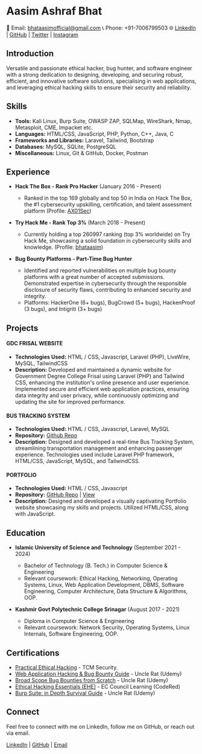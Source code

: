 <!-- Your Name -->
# Aasim Ashraf Bhat

<!-- Contact Information -->
📧 Email: bhataasimofficial@gmail.com
📞 Phone: +91-7006799503
🌐 [LinkedIn](https://www.linkedin.com/in/aasim-ashraf-b4726b115/) | [GitHub](https://github.com/bhataasim1) | [Twitter](https://twitter.com/bhataasim9) | [Instagram](https://www.instagram.com/bhataasim1/)

<!-- Introduction -->
## Introduction

Versatile and passionate ethical hacker, bug hunter, and software engineer with a strong dedication to designing, developing, and securing robust, efficient, and innovative software solutions, specialising in web applications, and leveraging ethical hacking skills to ensure their security and reliability.

<!-- Skills -->
## Skills

- **Tools:** Kali Linux, Burp Suite, OWASP ZAP, SQLMap, WireShark, Nmap, Metasploit, CME, Impacket etc.
- **Languages:** HTML/CSS, JavaScript, PHP, Python, C++, Java, C
- **Frameworks and Libraries:** Laravel, Tailwind, Bootstrap
- **Databases:** MySQL, SQLite, PostgreSQL
- **Miscellaneous:** Linux, Git & GitHub, Docker, Postman

<!-- Experience -->
## Experience

- **Hack The Box - Rank Pro Hacker** (January 2016 - Present)
    - Ranked in the top 169 globally and top 50 in India on Hack The Box, the #1 cybersecurity upskilling, certification, and talent assessment platform (Profile: [AX01Sec](https://app.hackthebox.com/profile/1113021))

- **Try Hack Me - Rank Top 3%** (March 2018 - Present)
    - Currently holding a top 260997 ranking (top 3% worldwide) on Try Hack Me, showcasing a solid foundation in cybersecurity skills and knowledge. (Profile: [bhataasim](https://tryhackme.com/p/bhataasim))

- **Bug Bounty Platforms - Part-Time Bug Hunter**
    - Identified and reported vulnerabilities on multiple bug bounty platforms with a great number of accepted submissions. Demonstrated expertise in cybersecurity through the responsible disclosure of security flaws, contributing to enhanced security and integrity.
    - Platforms: HackerOne (6+ bugs), BugCrowd (5+ bugs), HackenProof (3 bugs), and Intigriti (3+ bugs)


<!-- Projects -->
## Projects

#### GDC FRISAL WEBSITE
- **Technologies Used:** HTML / CSS, Javascript, Laravel (PHP), LiveWire, MySQL, TailwindCSS
- **Description:** Developed and maintained a dynamic website for Government Degree College Frisal using Laravel (PHP) and Tailwind CSS, enhancing the institution's online presence and user experience. Implemented secure and efficient web application practices, ensuring data integrity and user privacy, while continuously optimizing and updating the site for improved performance.

#### BUS TRACKING SYSTEM
- **Technologies Used:** HTML / CSS, Javascript, Laravel, MySQL
- **Repository:** [Github Repo](https://github.com/bhataasim1/BusTrackerIUST)
- **Description:** Designed and developed a real-time Bus Tracking System, streamlining transportation management and enhancing passenger experience. Technologies used include Laravel PHP framework, HTML/CSS, JavaScript, MySQL, and TailwindCSS.

#### PORTFOLIO
- **Technologies Used:** HTML / CSS, Javascript
- **Repository:** [GitHub Repo](https://github.com/bhataasim1/portfolio) | [View](https://bhataasim.github.io/portfolio/)
- **Description:** Designed and developed a visually captivating Portfolio website showcasing my skills and projects. Utilized HTML/CSS, along with JavaScript.


<!-- Education -->
## Education

- **Islamic University of Science and Technology** (September 2021 - 2024)
    - Bachelor of Technology (B. Tech.) in Computer Science & Engineering
    - Relevant coursework: Ethical Hacking, Networking, Operating Systems, Linux, Web Application Development, DBMS, Software Engineering, Computer Architecture, Data Structure & Algorithms, OOP.

- **Kashmir Govt Polytechnic College Srinagar** (August 2017 - 2021)
    - Diploma in Computer Science & Engineering
    - Relevant coursework: Network Security, Operating Systems, Linux Internals, Software Engineering, OOP.

<!-- Certifications -->
## Certifications

- [Practical Ethical Hacking](https://t.ly/QT79P) - TCM Security.
- [Web Application Hacking & Bug Bounty Guide](https://www.udemy.com/certificate/UC-8dfb1414-e010-4a4f-b06b-c14ccbe23d3a/) - Uncle Rat (Udemy)
- [Broad Scope Bug Bounties from Scratch](https://www.udemy.com/certificate/UC-9183dad9-6974-46e7-8d8e-8af81ae47480/) - Uncle Rat (Udemy)
- [Ethical Hacking Essentials (EHE)](https://codered.eccouncil.org/certificate/aa9a26f9-7858-4fd2-a858-7f8e8b32dd6f) - EC Council Learning (CodeRed)
- [Burp Suite: in Depth Survival Guide](https://www.udemy.com/certificate/UC-c9c4a579-8d8c-4af9-9404-f6aef4959cdf/) - Uncle Rat (Udemy)

<!-- Connect -->
## Connect

Feel free to connect with me on LinkedIn, follow me on GitHub, or reach out via email.

[LinkedIn](https://www.linkedin.com/in/aasim-ashraf-b4726b115/) | [GitHub](https://github.com/bhataasim1) | [Email](mailto:bhataasimofficial@gmail.com)

<!-- End of README -->
